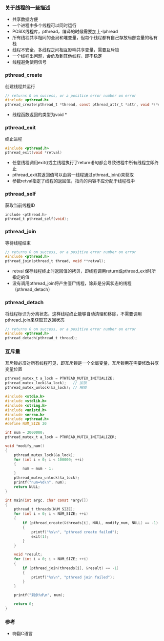 ### 关于线程的一些描述
- 共享数据方便
- 一个进程中多个线程可以同时运行
- POSIX线程库，pthread，编译的时候需要加上-lphread
- 所有线程共享相同的全局和堆变量，但每个线程都有自己存放局部变量的私有栈
- 线程不安全，多线程之间相互影响共享变量，需要互斥锁
- 一个线程出问题，会危及到其他线程，即不稳定
- 线程避免使用信号

### pthread_create
创建线程并运行
```c
// returns 0 on success, or a positice error number on error
#include <pthread.h>
pthread_create(pthread_t *thread, const pthread_attr_t *attr, void *(*start)(void *), void *arg)
```
- 线程函数返回的类型为void *

### pthread_exit
终止进程
```c
#include <pthread.h>
pthread_exit(void *retval)
```
- 任意线程调用exit()或主线程执行了return语句都会导致进程中所有线程立即终止
- pthread_exit其返回值可以由另一线程通过pthread_join()来获取
- 参数retval指定了线程的返回值，指向的内容不应分配于线程栈中

### pthread_self
获取当前线程ID
```c
include <pthread.h>
pthread_t pthread_self(void);
```

### pthread_join
等待线程结束
```c
// returns 0 on success, or a positive error number on error
#include <pthread.h>
pthread_join(pthread_t thread, void **retval);
```
- retval 保存线程终止时返回值的拷贝，即线程调用return或pthread_exit时所指定的值
- 没有调用pthread_join将产生僵尸线程，除非是分离状态的线程（pthread_detach）

### pthread_detach
将线程标识为分离状态，这样线程终止能够自动清理和移除，不需要调用pthread_join来获取其返回状态
```c
// returns 0 on success, or a positive error number on error
#include <pthread.h>
pthread_detach(pthread_t thread);
```

### 互斥量
互斥锁必须对所有线程可见，即互斥锁是一个全局变量，互斥锁用在需要修改共享变量位置
```c
pthread_mutex_t a_lock = PTHTEAD_MUTEX_INITIALIZE;
pthread_mutex_lock(&a_lock);   // 加锁
pthread_mutex_unlock(&a_lock); // 解锁
```

```c
#include <stdio.h>
#include <stdlib.h>
#include <string.h>
#include <unistd.h>
#include <errno.h>
#include <pthread.h>
#define NUM_SIZE 20

int num = 2000000;
pthread_mutex_t a_lock = PTHREAD_MUTEX_INITIALIZER;

void *modify_num()
{
    pthread_mutex_lock(&a_lock);
    for (int i = 0; i < 100000; ++i)
    {
        num = num - 1;
    }
    pthread_mutex_unlock(&a_lock);
    printf("nun=%d\n", num);
    return NULL;
}

int main(int argc, char const *argv[])
{
    pthread_t threads[NUM_SIZE];
    for (int i = 0; i < NUM_SIZE; ++i)
    {
        if (pthread_create(&threads[i], NULL, modify_num, NULL) == -1)
        {
            printf("%s\n", "pthread create failed");
            exit(1);
        }
    }

    void *result;
    for (int i = 0; i < NUM_SIZE; ++i)
    {
        if (pthread_join(threads[i], &result) == -1)
        {
            printf("%s\n", "pthread join failed");
        }
    }

    printf("剩余%d\n", num);

    return 0;
}
```

### 参考
- 嗨翻C语言